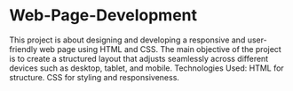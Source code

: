 # Web-Page-Development
This project is about designing and developing a responsive and user-friendly web page using HTML and CSS. The main objective of the project is to create a structured layout that adjusts seamlessly across different devices such as desktop, tablet, and mobile. Technologies Used:  HTML for structure.  CSS for styling and responsiveness.  

